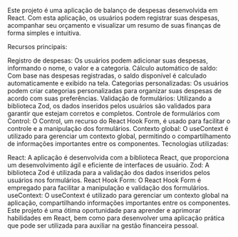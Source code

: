 Este projeto é uma aplicação de balanço de despesas desenvolvida em React. Com esta aplicação, os usuários podem registrar suas despesas, acompanhar seu orçamento e visualizar um resumo de suas finanças de forma simples e intuitiva.

Recursos principais:

Registro de despesas: Os usuários podem adicionar suas despesas, informando o nome, o valor e a categoria.
Cálculo automático de saldo: Com base nas despesas registradas, o saldo disponível é calculado automaticamente e exibido na tela.
Categorias personalizadas: Os usuários podem criar categorias personalizadas para organizar suas despesas de acordo com suas preferências.
Validação de formulários: Utilizando a biblioteca Zod, os dados inseridos pelos usuários são validados para garantir que estejam corretos e completos.
Controle de formulários com Control: O Control, um recurso do React Hook Form, é usado para facilitar o controle e a manipulação dos formulários.
Contexto global: O useContext é utilizado para gerenciar um contexto global, permitindo o compartilhamento de informações importantes entre os componentes.
Tecnologias utilizadas:

React: A aplicação é desenvolvida com a biblioteca React, que proporciona um desenvolvimento ágil e eficiente de interfaces de usuário.
Zod: A biblioteca Zod é utilizada para a validação dos dados inseridos pelos usuários nos formulários.
React Hook Form: O React Hook Form é empregado para facilitar a manipulação e validação dos formulários.
useContext: O useContext é utilizado para gerenciar um contexto global na aplicação, compartilhando informações importantes entre os componentes.
Este projeto é uma ótima oportunidade para aprender e aprimorar habilidades em React, bem como para desenvolver uma aplicação prática que pode ser utilizada para auxiliar na gestão financeira pessoal.
